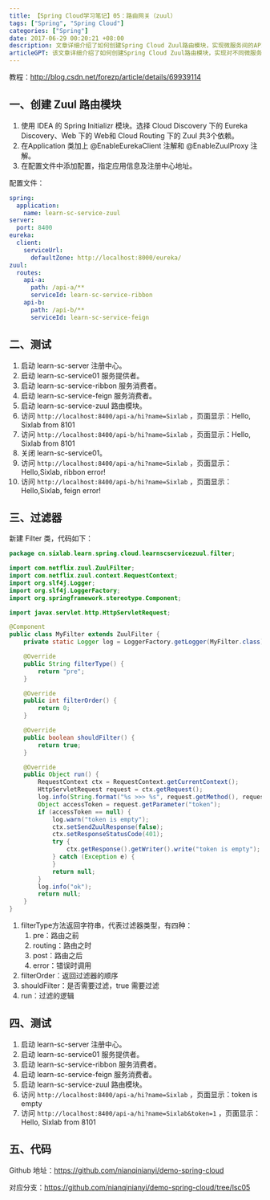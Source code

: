 ```yaml
---
title: 【Spring Cloud学习笔记】05：路由网关（zuul）
tags: ["Spring", "Spring Cloud"]
categories: ["Spring"]
date: 2017-06-29 00:20:21 +08:00
description: 文章详细介绍了如何创建Spring Cloud Zuul路由模块，实现微服务间的API网关路由，并演示了如何添加自定义请求过滤器进行访问控制。
articleGPT: 该文章详细介绍了如何创建Spring Cloud Zuul路由模块，实现对不同微服务的请求转发（如Ribbon和Feign），并演示了如何通过自定义过滤器进行请求预处理和访问控制。
---
```


教程：<http://blog.csdn.net/forezp/article/details/69939114>  

## 一、创建 Zuul 路由模块

  1. 使用 IDEA 的 Spring Initializr 模块。选择 Cloud Discovery 下的 Eureka Discovery、Web 下的 Web和 Cloud Routing 下的 Zuul 共3个依赖。
  2. 在Application 类加上 @EnableEurekaClient 注解和 @EnableZuulProxy 注解。
  3. 在配置文件中添加配置，指定应用信息及注册中心地址。

配置文件：

```yaml
spring:
  application:
    name: learn-sc-service-zuul
server:
  port: 8400
eureka:
  client:
    serviceUrl:
      defaultZone: http://localhost:8000/eureka/
zuul:
  routes:
    api-a:
      path: /api-a/**
      serviceId: learn-sc-service-ribbon
    api-b:
      path: /api-b/**
      serviceId: learn-sc-service-feign
```

## 二、测试

  1. 启动 learn-sc-server 注册中心。
  2. 启动 learn-sc-service01 服务提供者。
  3. 启动 learn-sc-service-ribbon 服务消费者。
  4. 启动 learn-sc-service-feign 服务消费者。
  5. 启动 learn-sc-service-zuul 路由模块。
  6. 访问 `http://localhost:8400/api-a/hi?name=Sixlab` ，页面显示：Hello, Sixlab from 8101
  7. 访问 `http://localhost:8400/api-b/hi?name=Sixlab` ，页面显示：Hello, Sixlab from 8101
  8. 关闭 learn-sc-service01。
  9. 访问 `http://localhost:8400/api-a/hi?name=Sixlab` ，页面显示：Hello,Sixlab, ribbon error!
  10. 访问 `http://localhost:8400/api-b/hi?name=Sixlab` ，页面显示：Hello,Sixlab, feign error!

## 三、过滤器

新建 Filter 类，代码如下：

```Java
package cn.sixlab.learn.spring.cloud.learnscservicezuul.filter;

import com.netflix.zuul.ZuulFilter;
import com.netflix.zuul.context.RequestContext;
import org.slf4j.Logger;
import org.slf4j.LoggerFactory;
import org.springframework.stereotype.Component;

import javax.servlet.http.HttpServletRequest;

@Component
public class MyFilter extends ZuulFilter {
    private static Logger log = LoggerFactory.getLogger(MyFilter.class);

    @Override
    public String filterType() {
        return "pre";
    }

    @Override
    public int filterOrder() {
        return 0;
    }

    @Override
    public boolean shouldFilter() {
        return true;
    }

    @Override
    public Object run() {
        RequestContext ctx = RequestContext.getCurrentContext();
        HttpServletRequest request = ctx.getRequest();
        log.info(String.format("%s >>> %s", request.getMethod(), request.getRequestURL().toString()));
        Object accessToken = request.getParameter("token");
        if (accessToken == null) {
            log.warn("token is empty");
            ctx.setSendZuulResponse(false);
            ctx.setResponseStatusCode(401);
            try {
                ctx.getResponse().getWriter().write("token is empty");
            } catch (Exception e) {
            }
            return null;
        }
        log.info("ok");
        return null;
    }
}
```

  1. filterType方法返回字符串，代表过滤器类型，有四种：
     1. pre：路由之前
     2. routing：路由之时
     3. post：路由之后
     4. error：错误时调用
  2. filterOrder：返回过滤器的顺序
  3. shouldFilter：是否需要过滤，true 需要过滤
  4. run：过滤的逻辑

## 四、测试

  1. 启动 learn-sc-server 注册中心。
  2. 启动 learn-sc-service01 服务提供者。
  3. 启动 learn-sc-service-ribbon 服务消费者。
  4. 启动 learn-sc-service-feign 服务消费者。
  5. 启动 learn-sc-service-zuul 路由模块。
  6. 访问 `http://localhost:8400/api-a/hi?name=Sixlab` ，页面显示：token is empty
  7. 访问 `http://localhost:8400/api-a/hi?name=Sixlab&token=1` ，页面显示：Hello, Sixlab from 8101

## 五、代码

Github 地址：<https://github.com/nianqinianyi/demo-spring-cloud>

对应分支：<https://github.com/nianqinianyi/demo-spring-cloud/tree/lsc05>
